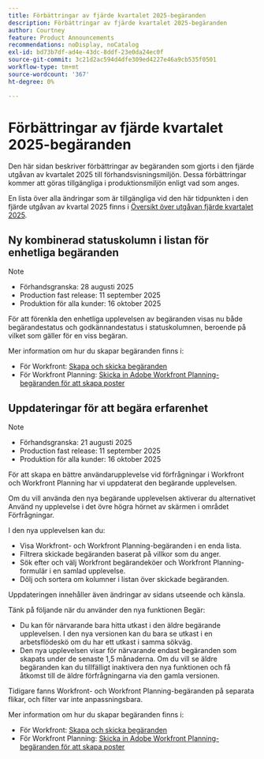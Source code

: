 ```yaml
---
title: Förbättringar av fjärde kvartalet 2025-begäranden
description: Förbättringar av fjärde kvartalet 2025-begäranden
author: Courtney
feature: Product Announcements
recommendations: noDisplay, noCatalog
exl-id: bd73b7df-ad4e-43dc-8ddf-23e0da24ec0f
source-git-commit: 3c21d2ac594d4dfe309ed4227e46a9cb535f0501
workflow-type: tm+mt
source-wordcount: '367'
ht-degree: 0%

---
```


# Förbättringar av fjärde kvartalet 2025-begäranden

Den här sidan beskriver förbättringar av begäranden som gjorts i den fjärde utgåvan av kvartalet 2025 till förhandsvisningsmiljön. Dessa förbättringar kommer att göras tillgängliga i produktionsmiljön enligt vad som anges.

En lista över alla ändringar som är tillgängliga vid den här tidpunkten i den fjärde utgåvan av kvartal 2025 finns i [Översikt över utgåvan fjärde kvartalet 2025](/help/quicksilver/product-announcements/product-releases/25-q4-release-activity/25-q4-release-overview.md).

## Ny kombinerad statuskolumn i listan för enhetliga begäranden

>[!NOTE]
>
>* Förhandsgranska: 28 augusti 2025
>* Production fast release: 11 september 2025
>* Produktion för alla kunder: 16 oktober 2025

För att förenkla den enhetliga upplevelsen av begäranden visas nu både begärandestatus och godkännandestatus i statuskolumnen, beroende på vilket som gäller för en viss begäran.

Mer information om hur du skapar begäranden finns i:

* För Workfront: [Skapa och skicka begäranden](/help/quicksilver/manage-work/requests/create-requests/create-submit-requests.md)
* För Workfront Planning: [Skicka in Adobe Workfront Planning-begäranden för att skapa poster](/help/quicksilver/planning/requests/submit-requests.md)

## Uppdateringar för att begära erfarenhet

>[!NOTE]
>
>* Förhandsgranska: 21 augusti 2025
>* Production fast release: 11 september 2025
>* Produktion för alla kunder: 16 oktober 2025

För att skapa en bättre användarupplevelse vid förfrågningar i Workfront och Workfront Planning har vi uppdaterat den begärande upplevelsen.

Om du vill använda den nya begärande upplevelsen aktiverar du alternativet Använd ny upplevelse i det övre högra hörnet av skärmen i området Förfrågningar.

I den nya upplevelsen kan du:

* Visa Workfront- och Workfront Planning-begäranden i en enda lista.
* Filtrera skickade begäranden baserat på villkor som du anger.
* Sök efter och välj Workfront begärandeköer och Workfront Planning-formulär i en samlad upplevelse.
* Dölj och sortera om kolumner i listan över skickade begäranden.

Uppdateringen innehåller även ändringar av sidans utseende och känsla.

Tänk på följande när du använder den nya funktionen Begär:

* Du kan för närvarande bara hitta utkast i den äldre begärande upplevelsen. I den nya versionen kan du bara se utkast i en arbetsflödeskö om du har ett utkast i samma sökväg.
* Den nya upplevelsen visar för närvarande endast begäranden som skapats under de senaste 1,5 månaderna. Om du vill se äldre begäranden kan du tillfälligt inaktivera den nya funktionen och få åtkomst till de äldre förfrågningarna via den gamla versionen.

Tidigare fanns Workfront- och Workfront Planning-begäranden på separata flikar, och filter var inte anpassningsbara.

Mer information om hur du skapar begäranden finns i:

* För Workfront: [Skapa och skicka begäranden](/help/quicksilver/manage-work/requests/create-requests/create-submit-requests.md)
* För Workfront Planning: [Skicka in Adobe Workfront Planning-begäranden för att skapa poster](/help/quicksilver/planning/requests/submit-requests.md)
